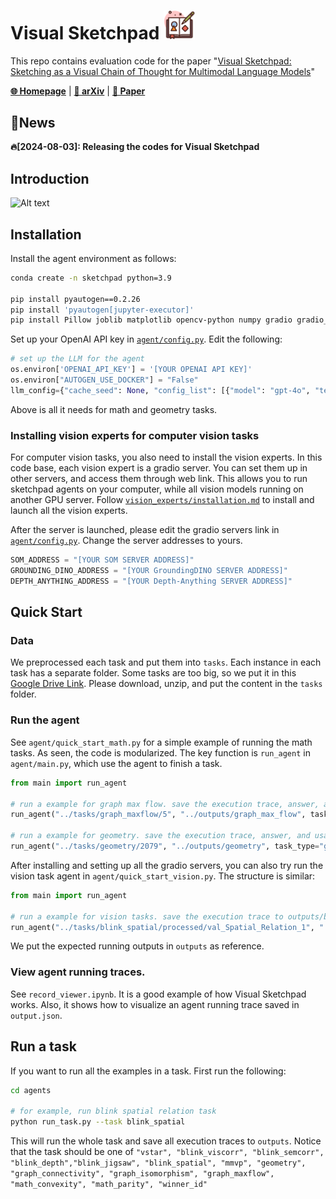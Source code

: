 # Visual Sketchpad  <img src="assets/icon.png" width="50" />
This repo contains evaluation code for the paper "[Visual Sketchpad: Sketching as a Visual Chain of Thought for Multimodal Language Models](https://arxiv.org/abs/2406.09403)"

[**🌐 Homepage**](https://visualsketchpad.github.io/) | [**📖 arXiv**](https://arxiv.org/abs/2404.12390) | [**📑 Paper**](https://arxiv.org/pdf/2406.09403.pdf) 

## 🔔News

 **🔥[2024-08-03]: Releasing the codes for Visual Sketchpad**

 ## Introduction

 ![Alt text](assets/teaser.jpg)


## Installation

Install the agent environment as follows:
```bash
conda create -n sketchpad python=3.9

pip install pyautogen==0.2.26
pip install 'pyautogen[jupyter-executor]'
pip install Pillow joblib matplotlib opencv-python numpy gradio gradio_client networkx scipy datasets
```
Set up your OpenAI API key in [`agent/config.py`](https://github.com/Yushi-Hu/VisualSketchpad/blob/main/agent/config.py). Edit the following:
```python
# set up the LLM for the agent
os.environ['OPENAI_API_KEY'] = '[YOUR OPENAI API KEY]'
os.environ["AUTOGEN_USE_DOCKER"] = "False"
llm_config={"cache_seed": None, "config_list": [{"model": "gpt-4o", "temperature": 0.0, "api_key": os.environ.get("OPENAI_API_KEY")}]}
```
Above is all it needs for math and geometry tasks. 

### Installing vision experts for computer vision tasks

For computer vision tasks, you also need to install the vision experts.
In this code base, each vision expert is a gradio server. You can set them up in other servers, and access them through web link. This allows you to run sketchpad agents on your computer, while all vision models running on another GPU server.
Follow [`vision_experts/installation.md`](https://github.com/Yushi-Hu/VisualSketchpad/blob/main/vision_experts/installation.md) to install and launch all the vision experts.

After the server is launched, please edit the gradio servers link in  [`agent/config.py`](https://github.com/Yushi-Hu/VisualSketchpad/blob/main/agent/config.py). Change the server addresses to yours.
```python
SOM_ADDRESS = "[YOUR SOM SERVER ADDRESS]"
GROUNDING_DINO_ADDRESS = "[YOUR GroundingDINO SERVER ADDRESS]"
DEPTH_ANYTHING_ADDRESS = "[YOUR Depth-Anything SERVER ADDRESS]"
```


## Quick Start

### Data
We preprocessed each task and put them into `tasks`. Each instance in each task has a separate folder. Some tasks are too big, so we put it in this [Google Drive Link](https://drive.google.com/file/d/1qtbfI7Q9B7pq-WR20q0-OE6OetJqoitS/view?usp=sharing). Please download, unzip, and put the content in the `tasks` folder.

### Run the agent
See `agent/quick_start_math.py` for a simple example of running the math tasks. As seen, the code is modularized. The key function is `run_agent` in `agent/main.py`, which use the agent to finish a task.
```python
from main import run_agent

# run a example for graph max flow. save the execution trace, answer, and usage summary under outputs/graph_maxflow
run_agent("../tasks/graph_maxflow/5", "../outputs/graph_max_flow", task_type="math", task_name="graph_maxflow")

# run a example for geometry. save the execution trace, answer, and usage summary under outputs/geometry
run_agent("../tasks/geometry/2079", "../outputs/geometry", task_type="geo")
```

After installing and setting up all the gradio servers, you can also try run the vision task agent in `agent/quick_start_vision.py`. The structure is similar:
```python
from main import run_agent

# run a example for vision tasks. save the execution trace to outputs/blink_spatial
run_agent("../tasks/blink_spatial/processed/val_Spatial_Relation_1", "../outputs/blink_spatial", task_type="vision")
```

We put the expected running outputs in `outputs` as reference.

### View agent running traces.
See `record_viewer.ipynb`. It is a good example of how Visual Sketchpad works. Also, it shows how to visualize an agent running trace saved in `output.json`.


## Run a task

If you want to run all the examples in a task. First run the following:
```bash
cd agents

# for example, run blink spatial relation task
python run_task.py --task blink_spatial
```

This will run the whole task and save all execution traces to `outputs`. Notice that the task should be one of `"vstar", "blink_viscorr", "blink_semcorr", "blink_depth","blink_jigsaw", "blink_spatial", "mmvp", "geometry", "graph_connectivity", "graph_isomorphism", "graph_maxflow", "math_convexity", "math_parity", "winner_id"`
